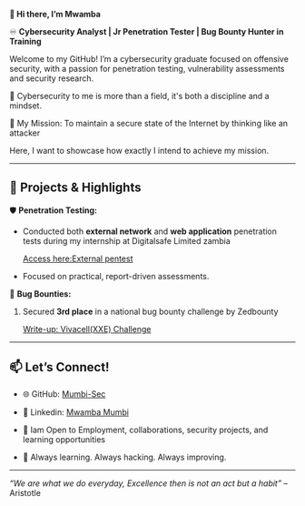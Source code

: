 **👋 Hi there, I’m Mwamba**

♾️ **Cybersecurity Analyst | Jr  Penetration Tester | Bug Bounty Hunter in Training**

Welcome to my GitHub! I’m a cybersecurity graduate focused on offensive security, with a passion for penetration testing, vulnerability assessments and security research.

🚀 Cybersecurity to me is more than a field, it's both a discipline and a mindset.

🎯 My Mission: To maintain a secure state of the Internet by thinking like an attacker


Here, I want to showcase how exactly I intend to achieve my mission.

----

## 💼 Projects & Highlights

 🛡️ **Penetration Testing:**  
 
  - Conducted both **external network** and **web application** penetration tests during my internship at Digitalsafe Limited zambia
    
    [Access here:External pentest](https://github.com/Mumbi-Sec/Cybersecurity-portfolio/blob/ba8b4cedfe8116b16f2ae72fe7b0de8d5a49a4e8/Internship/External-Pentest.md)
    
  - Focused on practical, report-driven assessments.  

 🐞 **Bug Bounties:**  
 
  1. Secured **3rd place** in a national bug bounty challenge by Zedbounty
     
       [Write-up: Vivacell(XXE) Challenge](https://github.com/Mumbi-Sec/Cybersecurity-portfolio/blob/ba8b4cedfe8116b16f2ae72fe7b0de8d5a49a4e8/Bug%20Bounties/ZedBounty/Vivacell%20(XXE)%20Challenge.md)
---

## 📫 Let’s Connect!

- 🌐 GitHub: [Mumbi-Sec](https://github.com/Mumbi-Sec)
- 🔗 Linkedin: [Mwamba Mumbi](https://www.linkedin.com/in/mwamba-m-b1aa8723a)
- 💬 Iam Open to Employment, collaborations, security projects, and learning opportunities

 - 🧩 Always learning. Always hacking. Always improving.  

---

*“We are what we do everyday, Excellence then is not an act but a habit”* – Aristotle
